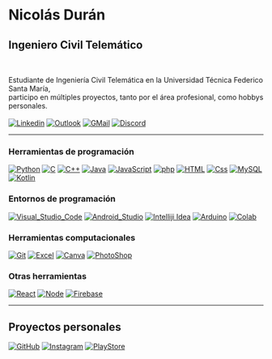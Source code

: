 # Nicolás Durán
## Ingeniero Civil Telemático
<br>

Estudiante de Ingeniería Civil Telemática en la Universidad Técnica Federico Santa María,<br>
participo en múltiples proyectos, tanto por el área profesional, como hobbys personales.<br><br>
[![Linkedin](https://img.shields.io/badge/LinkedIn-000000?style=for-the-badge&logo=linkedin&logoColor=0077B5&labelColor=000000)](https://www.linkedin.com/in/nicol%C3%A1s-dur%C3%A1n-campos-351411269/)
[![Outlook](https://img.shields.io/badge/Correo%20USM-000000?style=for-the-badge&logo=microsoft-outlook&logoColor=389DEB&labelColor=000000)](mailto:nicolas.duranc@usm.cl)
[![GMail](https://img.shields.io/badge/Gmail-000000?style=for-the-badge&logo=gmail&logoColor=D14836&labelColor=000000)](mailto:nico.duran.work@gmail.com)
[![Discord](https://img.shields.io/badge/Discord-000000?style=for-the-badge&logo=discord&logoColor=7289DA&labelColor=000000)](https://discordapp.com/users/487793257338896396)
<br><hr>

### Herramientas de programación
[![Python](https://img.shields.io/badge/Python-FFEB20?style=for-the-badge&logo=python&logoColor=white&labelColor=000000)](#)
[![C](https://img.shields.io/badge/C-20A4FF?style=for-the-badge&logo=C&logoColor=white&labelColor=000000)](#)
[![C++](https://img.shields.io/badge/C++-2085FF?style=for-the-badge&logo=Cplusplus&logoColor=white&labelColor=000000)](#)
[![Java](https://img.shields.io/badge/Java-FF1313?style=for-the-badge&logo=OpenJDK&logoColor=white&labelColor=000000)](#)
[![JavaScript](https://img.shields.io/badge/JavaScript-FFF819?style=for-the-badge&logo=JavaScript&logoColor=white&labelColor=000000)](#)
[![php](https://img.shields.io/badge/php-A08BFF?style=for-the-badge&logo=php&logoColor=white&labelColor=000000)](#)
[![HTML](https://img.shields.io/badge/HTML-F17507?style=for-the-badge&logo=HTML5&logoColor=white&labelColor=000000)](#)
[![Css](https://img.shields.io/badge/CSS-0097FF?&style=for-the-badge&logo=css3&logoColor=white&labelColor=000000)](#)
[![MySQL](https://img.shields.io/badge/MySQL-FFA431?style=for-the-badge&logo=mysql&logoColor=white&labelColor=000000)](#)
[![Kotlin](https://img.shields.io/badge/Kotlin-D529FF?style=for-the-badge&logo=kotlin&logoColor=white&labelColor=000000)](#)

### Entornos de programación
[![Visual_Studio_Code](https://img.shields.io/badge/Visual_Studio_Code-0078D4?style=for-the-badge&logo=visual%20studio%20code&logoColor=white&labelColor=000000)](#)
[![Android_Studio](https://img.shields.io/badge/Android_Studio-3ECD2A?style=for-the-badge&logo=android&logoColor=white&labelColor=000000)](#)
[![Intelliji Idea](https://img.shields.io/badge/IntelliJ_IDEA-FF2E90.svg?style=for-the-badge&logo=intellij-idea&logoColor=white&labelColor=000000)](#)
[![Arduino](https://img.shields.io/badge/Arduino-00979D?style=for-the-badge&logo=arduino&logoColor=white&labelColor=000000)](#)
[![Colab](https://img.shields.io/badge/Colab-F9AB00?style=for-the-badge&logo=googlecolab&logoColor=white&labelColor=000000)](#)

### Herramientas computacionales
[![Git](https://img.shields.io/badge/GIT-E44C30?style=for-the-badge&logo=git&logoColor=white&labelColor=000000)](#)
[![Excel](https://img.shields.io/badge/Excel-217346?style=for-the-badge&logo=microsoft-excel&logoColor=white&labelColor=000000)](#)
[![Canva](https://img.shields.io/badge/Canva-%239B00FF.svg?&style=for-the-badge&logo=Canva&logoColor=white&labelColor=000000)](#)
[![PhotoShop](https://img.shields.io/badge/Photoshop-0025DC?style=for-the-badge&logo=Adobe%20Photoshop&logoColor=white&labelColor=000000)](#)

### Otras herramientas
[![React](https://img.shields.io/badge/React-32E6FF?style=for-the-badge&logo=React&logoColor=white&labelColor=000000)](#)
[![Node](https://img.shields.io/badge/Node.js-43853D?style=for-the-badge&logo=node.js&logoColor=white&labelColor=000000)](#)
[![Firebase](https://img.shields.io/badge/Firebase-FFB600?style=for-the-badge&logo=firebase&logoColor=white&labelColor=000000)](#)
<br><hr>

## Proyectos personales
[![GitHub](https://img.shields.io/badge/Minecraft%20USM-000000?style=for-the-badge&logo=github&logoColor=white&labelColor=000000)](https://github.com/TeleMinecraft)
[![Instagram](https://img.shields.io/badge/Minecraft%20USM-000000?style=for-the-badge&logo=instagram&logoColor=FF00FF&labelColor=000000)](https://www.instagram.com/comunidad.minecraft.usm/)
[![PlayStore](https://img.shields.io/badge/Play%20Store%20Developer-000000?style=for-the-badge&logo=google-play&logoColor=FFA727&labelColor=000000)](https://play.google.com/store/apps/dev?id=4816443002402488872)
